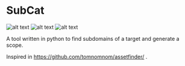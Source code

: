# SubCat
![alt text](https://img.shields.io/github/stars/duty1g/subcat "")
![alt text](https://img.shields.io/github/languages/top/duty1g/subcat "")
![alt text](https://img.shields.io/github/license/duty1g/subcat "")

A tool written in python to find subdomains of a target and generate a scope.


Inspired in https://github.com/tomnomnom/assetfinder/ .
